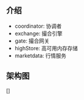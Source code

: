 ## 介绍
* coordinator: 协调者
* exchange: 撮合引擎
* gate: 撮合网关
* highStore: 高可用内存存储
* marketdata: 行情服务

## 架构图
[]